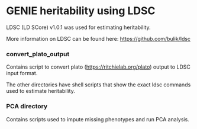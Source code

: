 # GENIE heritability using LDSC

LDSC (LD SCore) v1.0.1 was used for estimating heritability.

More information on LDSC can be found here: https://github.com/bulik/ldsc


### convert_plato_output
Contains script to convert plato (https://ritchielab.org/plato) output to LDSC input format.

The other directories have shell scripts that show the exact ldsc commands used to estimate heritability. 

### PCA directory

Contains scripts used to impute missing phenotypes and run PCA analysis.
